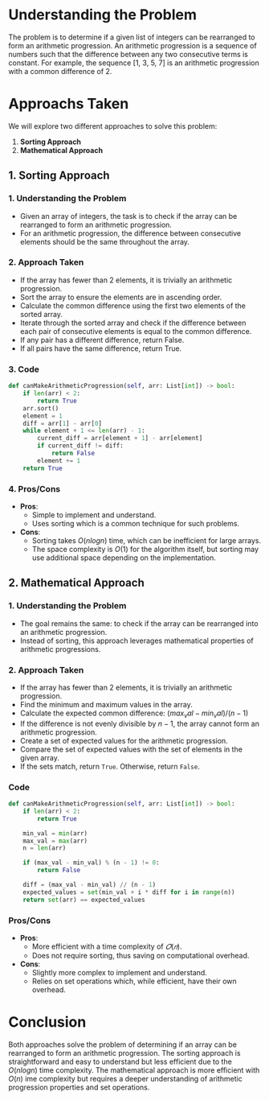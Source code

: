 # Understanding the Problem

The problem is to determine if a given list of integers can be rearranged to form an arithmetic progression. An arithmetic progression is a sequence of numbers such that the difference between any two consecutive terms is constant. For example, the sequence [1, 3, 5, 7] is an arithmetic progression with a common difference of 2.

# Approachs Taken

We will explore two different approaches to solve this problem:

1. **Sorting Approach**
2. **Mathematical Approach**

## 1. Sorting Approach

### 1. **Understanding the Problem**

- Given an array of integers, the task is to check if the array can be rearranged to form an arithmetic progression.
- For an arithmetic progression, the difference between consecutive elements should be the same throughout the array.

### 2. **Approach Taken**

- If the array has fewer than 2 elements, it is trivially an arithmetic progression.
- Sort the array to ensure the elements are in ascending order.
- Calculate the common difference using the first two elements of the sorted array.
- Iterate through the sorted array and check if the difference between each pair of consecutive elements is equal to the common difference.
- If any pair has a different difference, return False.
- If all pairs have the same difference, return True.

### 3. **Code**

```python
def canMakeArithmeticProgression(self, arr: List[int]) -> bool:
    if len(arr) < 2:
        return True
    arr.sort()
    element = 1
    diff = arr[1] - arr[0]
    while element + 1 <= len(arr) - 1:
        current_diff = arr[element + 1] - arr[element]
        if current_diff != diff:
            return False
        element += 1
    return True
```

### 4. **Pros/Cons**

- **Pros**:
  - Simple to implement and understand.
  - Uses sorting which is a common technique for such problems.
- **Cons**:
  - Sorting takes $O(nlogn)$ time, which can be inefficient for large arrays.
  - The space complexity is $O(1)$ for the algorithm itself, but sorting may use additional space depending on the implementation.

## 2. Mathematical Approach

### 1. **Understanding the Problem**

- The goal remains the same: to check if the array can be rearranged into an arithmetic progression.
- Instead of sorting, this approach leverages mathematical properties of arithmetic progressions.

### 2. **Approach Taken**

- If the array has fewer than 2 elements, it is trivially an arithmetic progression.
- Find the minimum and maximum values in the array.
- Calculate the expected common difference: $(max_val−min_val)/(n−1)$
- If the difference is not evenly divisible by $n-1$, the array cannot form an arithmetic progression.
- Create a set of expected values for the arithmetic progression.
- Compare the set of expected values with the set of elements in the given array.
- If the sets match, return `True`. Otherwise, return `False`.

### Code

```python
def canMakeArithmeticProgression(self, arr: List[int]) -> bool:
    if len(arr) < 2:
        return True

    min_val = min(arr)
    max_val = max(arr)
    n = len(arr)

    if (max_val - min_val) % (n - 1) != 0:
        return False

    diff = (max_val - min_val) // (n - 1)
    expected_values = set(min_val + i * diff for i in range(n))
    return set(arr) == expected_values
```

### Pros/Cons

- **Pros**:
  - More efficient with a time complexity of $𝑂(𝑛)$.
  - Does not require sorting, thus saving on computational overhead.
- **Cons**:
  - Slightly more complex to implement and understand.
  - Relies on set operations which, while efficient, have their own overhead.

# Conclusion

Both approaches solve the problem of determining if an array can be rearranged to form an arithmetic progression. The sorting approach is straightforward and easy to understand but less efficient due to the $O(nlogn)$ time complexity. The mathematical approach is more efficient with $O(n)$ ime complexity but requires a deeper understanding of arithmetic progression properties and set operations.
